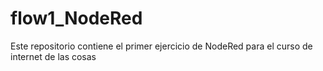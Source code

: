 # flow1_NodeRed
Este repositorio contiene el primer ejercicio de NodeRed para el curso de internet de las cosas
